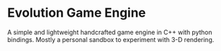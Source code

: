 # Evolution Game Engine

A simple and lightweight handcrafted game engine in C++ with python bindings. 
Mostly a personal sandbox to experiment with 3-D rendering.
